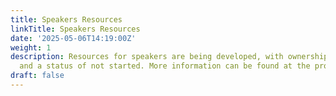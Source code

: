 ```yaml
---
title: Speakers Resources
linkTitle: Speakers Resources
date: '2025-05-06T14:19:00Z'
weight: 1
description: Resources for speakers are being developed, with ownership by Ryan Laird
  and a status of not started. More information can be found at the provided URL.
draft: false
---
```



<!-- Unsupported block type: image -->